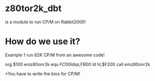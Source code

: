 # z80tor2k_dbt
is a module to run CP/M on Rabbit2000!

# How do we use it?
Example 1 run 62K CP/M from an awesome code!

org $100
emz80onr2k equ $FC00
ld sp,$FB00
ld hl,$F200
call emz80onr2k

*You have to write the bios for CP/M!
